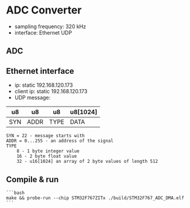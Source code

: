 # ADC Converter

- sampling frequency: 320 kHz
- interface: Ethernet UDP

## ADC

## Ethernet interface

- ip: static 192.168.120.173
- client ip: static 192.168.120.173
- UDP message:

| u8  | u8   | u8   | u8[1024]  |
|-----|------|------|-----------|
| SYN | ADDR | TYPE | DATA      |
    SYN = 22 - message starts with
    ADDR = 0...255 - an address of the signal
    TYPE
        8 - 1 byte integer value
        16 - 2 byte float value
        32 - u16[1024] an array of 2 byte values of length 512

## Compile & run

    ```bash
    make && probe-run --chip STM32F767ZITx ./build/STM32F767_ADC_DMA.elf
    ```
